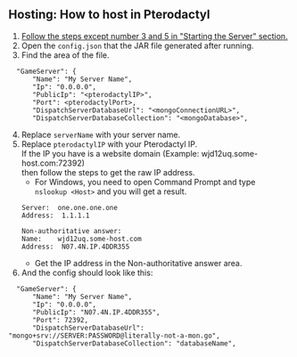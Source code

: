 ## Hosting: How to host in Pterodactyl
1. [Follow the steps except number 3 and 5 in "Starting the Server" section.](https://github.com/Grasscutters/Grasscutter/wiki/Running)
2. Open the `config.json` that the JAR file generated after running.
3. Find the area of the file.
```
  "GameServer": {
      "Name": "My Server Name",
      "Ip": "0.0.0.0",
      "PublicIp": "<pterodactylIP>",
      "Port": <pterodactylPort>,
      "DispatchServerDatabaseUrl": "<mongoConnectionURL>",
      "DispatchServerDatabaseCollection": "<mongoDatabase>",
  ```
4. Replace `serverName` with your server name.
5. Replace `pterodactylIP` with your Pterodactyl IP. \
   If the IP you have is a website domain (Example: wjd12uq.some-host.com:72392) \
   then follow the steps to get the raw IP address.
   * For Windows, you need to open Command Prompt and type `nslookup <Host>` and you will get a result.
   ```
   Server:  one.one.one.one
   Address:  1.1.1.1

   Non-authoritative answer:
   Name:    wjd12uq.some-host.com
   Address:  N07.4N.IP.4DDR355
   ```
   * Get the IP address in the Non-authoritative answer area.
6. And the config should look like this:
```
  "GameServer": {
      "Name": "My Server Name",
      "Ip": "0.0.0.0",
      "PublicIp": "N07.4N.IP.4DDR355",
      "Port": 72392,
      "DispatchServerDatabaseUrl": "mongo+srv://SERVER:PASSWORD@literally-not-a-mon.go",
      "DispatchServerDatabaseCollection": "databaseName",
  ```

